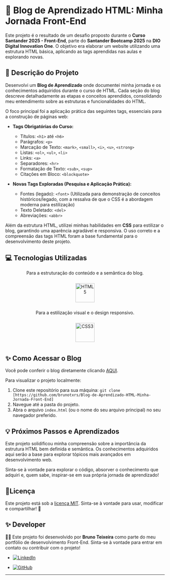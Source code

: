 # 🚀 Blog de Aprendizado HTML: Minha Jornada Front-End

Este projeto é o resultado de um desafio proposto durante o **Curso Santander 2025 - Front-End**, parte do **Santander Bootcamp 2025** na **DIO Digital Innovation One**. O objetivo era elaborar um website utilizando uma estrutura HTML básica, aplicando as tags aprendidas nas aulas e explorando novas.

## 📝 Descrição do Projeto

Desenvolvi um **Blog de Aprendizado** onde documentei minha jornada e os conhecimentos adquiridos durante o curso de HTML. Cada seção do blog descreve detalhadamente as etapas e conceitos aprendidos, consolidando meu entendimento sobre as estruturas e funcionalidades do HTML.

O foco principal foi a aplicação prática das seguintes tags, essenciais para a construção de páginas web:

  * **Tags Obrigatórias do Curso:**

      * Títulos: `<h1>` até `<h6>`
      * Parágrafos: `<p>`
      * Marcação de Texto: `<mark>`, `<small>`, `<i>`, `<u>`, `<strong>`
      * Listas: `<ol>`, `<ul>`, `<li>`
      * Links: `<a>`
      * Separadores: `<hr>`
      * Formatação de Texto: `<sub>`, `<sup>`
      * Citações em Bloco: `<blockquote>`

  * **Novas Tags Exploradas (Pesquisa e Aplicação Prática):**

      * Fontes (legado): `<font>` (Utilizada para demonstração de conceitos históricos/legado, com a ressalva de que o CSS é a abordagem moderna para estilização)
      * Texto Deletado: `<del>`
      * Abreviações: `<abbr>`

Além da estrutura HTML, utilizei minhas habilidades em **CSS** para estilizar o blog, garantindo uma aparência agradável e responsiva. O uso correto e a compreensão das tags HTML foram a base fundamental para o desenvolvimento deste projeto.

## 💻 Tecnologias Utilizadas

<div align="center"><p>Para a estruturação do conteúdo e a semântica do blog.</p><a href="https://www.w3schools.com/html/default.asp" target="_blank"><img style="margin: 10px" src="https://profilinator.rishav.dev/skills-assets/html5-original-wordmark.svg" alt="HTML5" height="60" /></a></div>


<div align="center"><p>Para a estilização visual e o design responsivo.</p><a href="https://www.w3schools.com/css/" target="_blank"><img style="margin: 10px" src="https://profilinator.rishav.dev/skills-assets/css3-original-wordmark.svg" alt="CSS3" height="60" /></a></div> 

## ✨ Como Acessar o Blog

Você pode conferir o blog diretamente clicando [AQUI](https://www.google.com/search?q=LINK_PARA_SEU_BLOG).


Para visualizar o projeto localmente:

1.  Clone este repositório para sua máquina:
    `git clone [https://github.com/brunotxrs/Blog-de-Aprendizado-HTML-Minha-Jornada-Front-End]`
2.  Navegue até a pasta do projeto.
3.  Abra o arquivo `index.html` (ou o nome do seu arquivo principal) no seu navegador preferido.

## 💡 Próximos Passos e Aprendizados

Este projeto solidificou minha compreensão sobre a importância da estrutura HTML bem definida e semântica. Os conhecimentos adquiridos aqui serão a base para explorar tópicos mais avançados em desenvolvimento web.

Sinta-se à vontade para explorar o código, absorver o conhecimento que adquiri e, quem sabe, inspirar-se em sua própria jornada de aprendizado\!


## 📜Licença
Este projeto está sob a [licença MIT](./License). Sinta-se à vontade para usar, modificar e compartilhar\! 🚀

## ✨ Developer
👨‍💻 Este projeto foi desenvolvido por <strong>Bruno Teixeira</strong> como parte do meu portfólio de desenvolvimento Front-End. Sinta-se à vontade para entrar em contato ou contribuir com o projeto!

- [![LinkedIn](https://custom-icon-badges.demolab.com/badge/LinkedIn-0A66C2?logo=linkedin-white&logoColor=fff)](https://www.linkedin.com/in/brunotxrs/)

- [![GitHub](https://img.shields.io/badge/GitHub-%23121011.svg?logo=github&logoColor=white)](https://github.com/brunotxrs)


-----